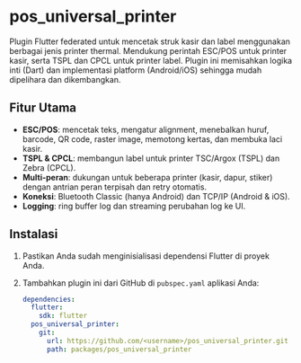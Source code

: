 # pos_universal_printer

Plugin Flutter federated untuk mencetak struk kasir dan label menggunakan berbagai jenis printer thermal. Mendukung perintah ESC/POS untuk printer kasir, serta TSPL dan CPCL untuk printer label. Plugin ini memisahkan logika inti (Dart) dan implementasi platform (Android/iOS) sehingga mudah dipelihara dan dikembangkan.

## Fitur Utama

- **ESC/POS**: mencetak teks, mengatur alignment, menebalkan huruf, barcode, QR code, raster image, memotong kertas, dan membuka laci kasir.
- **TSPL & CPCL**: membangun label untuk printer TSC/Argox (TSPL) dan Zebra (CPCL).
- **Multi-peran**: dukungan untuk beberapa printer (kasir, dapur, stiker) dengan antrian peran terpisah dan retry otomatis.
- **Koneksi**: Bluetooth Classic (hanya Android) dan TCP/IP (Android & iOS).
- **Logging**: ring buffer log dan streaming perubahan log ke UI.

## Instalasi

1. Pastikan Anda sudah menginisialisasi dependensi Flutter di proyek Anda.
2. Tambahkan plugin ini dari GitHub di `pubspec.yaml` aplikasi Anda:

   ```yaml
   dependencies:
     flutter:
       sdk: flutter
     pos_universal_printer:
       git:
         url: https://github.com/<username>/pos_universal_printer.git
         path: packages/pos_universal_printer
